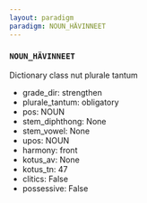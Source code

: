 ```yaml
---
layout: paradigm
paradigm: NOUN_HÄVINNEET
---
```

### ` NOUN_HÄVINNEET `

Dictionary class nut plurale tantum
* grade_dir: strengthen
* plurale_tantum: obligatory
* pos: NOUN
* stem_diphthong: None
* stem_vowel: None
* upos: NOUN
* harmony: front
* kotus_av: None
* kotus_tn: 47
* clitics: False
* possessive: False
